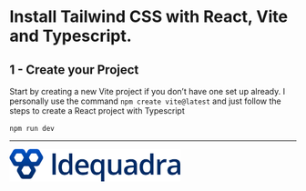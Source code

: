 # Install Tailwind CSS with React, Vite and Typescript.

## 1 - Create your Project

Start by creating a new Vite project if you don’t have one set up already.
I personally use the command `npm create vite@latest` and just follow the steps to create a React project with Typescript

```
npm run dev
```


---

<img width="300" src="https://raw.githubusercontent.com/ldequadra/vite-tailwind/main/Horizontal-Color.svg" alt="ldequadra-horizontal-color">

